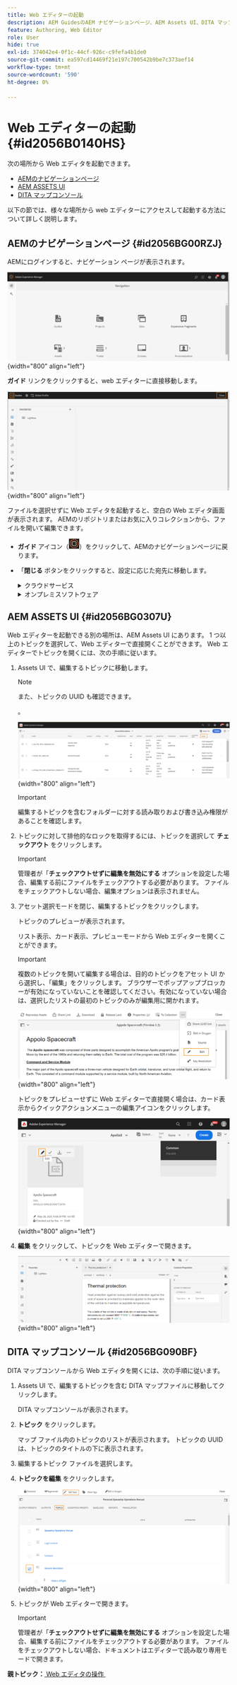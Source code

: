 ```yaml
---
title: Web エディターの起動
description: AEM GuidesのAEM ナビゲーションページ、AEM Assets UI、DITA マップコンソールから Web エディタを起動する方法について説明します。
feature: Authoring, Web Editor
role: User
hide: true
exl-id: 374042e4-0f1c-44cf-926c-c9fefa4b1de0
source-git-commit: ea597cd14469f21e197c700542b9be7c373aef14
workflow-type: tm+mt
source-wordcount: '590'
ht-degree: 0%

---
```


# Web エディターの起動 {#id2056B0140HS}

次の場所から Web エディタを起動できます。

- [AEMのナビゲーションページ](#id2056BG00RZJ)
- [AEM ASSETS UI](#id2056BG0307U)
- [DITA マップコンソール](#id2056BG090BF)

以下の節では、様々な場所から web エディターにアクセスして起動する方法について詳しく説明します。

## AEMのナビゲーションページ {#id2056BG00RZJ}

AEMにログインすると、ナビゲーション ページが表示されます。

![](images/web-editor-from-navigation-page.png){width="800" align="left"}

**ガイド** リンクをクリックすると、web エディターに直接移動します。

![](images/web-editor-launch-page.png){width="800" align="left"}

ファイルを選択せずに Web エディタを起動すると、空白の Web エディタ画面が表示されます。 AEMのリポジトリまたはお気に入りコレクションから、ファイルを開いて編集できます。

- **ガイド** アイコン（![](images/aem-guides-icon.png)）をクリックして、AEMのナビゲーションページに戻ります。

- 「**閉じる** ボタンをクリックすると、設定に応じた宛先に移動します。



  <details>

  <summary> クラウドサービス </summary>

  Cloud Services を使用している場合は、「**閉じる**」ボタンをクリックしてAEMのナビゲーションページに戻ります。
  </details>

  <details>

  <summary> オンプレミスソフトウェア</summary>

  AEM Guides オンプレミスソフトウェア（4.2.1 以降）を使用している場合は、右側の **閉じる** ボタンをクリックして、Assets UI の現在のファイルパスに戻ります。

  </details>

## AEM ASSETS UI {#id2056BG0307U}

Web エディターを起動できる別の場所は、AEM Assets UI にあります。 1 つ以上のトピックを選択して、Web エディターで直接開くことができます。 Web エディターでトピックを開くには、次の手順に従います。

1. Assets UI で、編集するトピックに移動します。

   >[!NOTE]
   >
   > また、トピックの UUID も確認できます。

   。

   ![](images/assets_ui_with_uuid_cs.png){width="800" align="left"}

   >[!IMPORTANT]
   >
   > 編集するトピックを含むフォルダーに対する読み取りおよび書き込み権限があることを確認します。

1. トピックに対して排他的なロックを取得するには、トピックを選択して **チェックアウト** をクリックします。

   >[!IMPORTANT]
   >
   > 管理者が「**チェックアウトせずに編集を無効にする** オプションを設定した場合、編集する前にファイルをチェックアウトする必要があります。 ファイルをチェックアウトしない場合、編集オプションは表示されません。

1. アセット選択モードを閉じ、編集するトピックをクリックします。

   トピックのプレビューが表示されます。

   リスト表示、カード表示、プレビューモードから Web エディターを開くことができます。

   >[!IMPORTANT]
   >
   > 複数のトピックを開いて編集する場合は、目的のトピックをアセット UI から選択し、「編集」をクリックします。 ブラウザーでポップアップブロッカーが有効になっていないことを確認してください。有効になっていない場合は、選択したリストの最初のトピックのみが編集用に開かれます。

   ![](images/edit-from-preview_cs.png){width="800" align="left"}

   トピックをプレビューせずに Web エディターで直接開く場合は、カード表示からクイックアクションメニューの編集アイコンをクリックします。

   ![](images/edit-topic-from-quick-action_cs.png){width="800" align="left"}

1. **編集** をクリックして、トピックを Web エディターで開きます。

   ![](images/edit-mode.png){width="800" align="left"}


## DITA マップコンソール {#id2056BG090BF}

DITA マップコンソールから Web エディタを開くには、次の手順に従います。

1. Assets UI で、編集するトピックを含む DITA マップファイルに移動してクリックします。

   DITA マップコンソールが表示されます。

1. **トピック** をクリックします。

   マップ ファイル内のトピックのリストが表示されます。 トピックの UUID は、トピックのタイトルの下に表示されます。

1. 編集するトピック ファイルを選択します。

1. **トピックを編集** をクリックします。

   ![](images/edit-topics-map-console_cs.png){width="800" align="left"}

1. トピックが Web エディターで開きます。

   >[!IMPORTANT]
   >
   > 管理者が「**チェックアウトせずに編集を無効にする** オプションを設定した場合、編集する前にファイルをチェックアウトする必要があります。 ファイルをチェックアウトしない場合、ドキュメントはエディターで読み取り専用モードで開きます。


**親トピック：**&#x200B;[&#x200B; Web エディタの操作 &#x200B;](web-editor.md)
